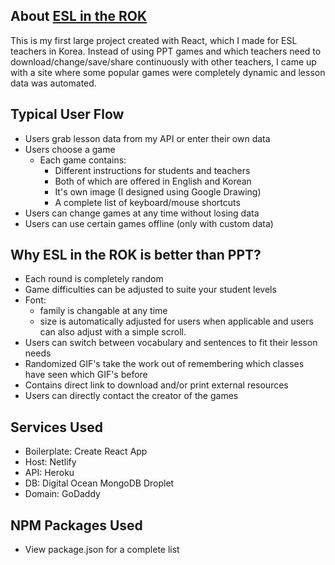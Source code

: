 ## About [ESL in the ROK](https://www.eslintherok.com)
This is my first large project created with React, which I made for ESL teachers in Korea. Instead of using PPT games and which teachers need to download/change/save/share continuously with other teachers, I came up with a site where some popular games were completely dynamic and lesson data was automated.

## Typical User Flow
- Users grab lesson data from my API or enter their own data
- Users choose a game
  - Each game contains:
    - Different instructions for students and teachers
    - Both of which are offered in English and Korean
    - It's own image (I designed using Google Drawing)
    - A complete list of keyboard/mouse shortcuts
- Users can change games at any time without losing data
- Users can use certain games offline (only with custom data)

## Why ESL in the ROK is better than PPT?
- Each round is completely random
- Game difficulties can be adjusted to suite your student levels
- Font:
  - family is changable at any time
  - size is automatically adjusted for users when applicable and users can also adjust with a simple scroll.
- Users can switch between vocabulary and sentences to fit their lesson needs
- Randomized GIF's take the work out of remembering which classes have seen which GIF's before
- Contains direct link to download and/or print external resources
- Users can directly contact the creator of the games

## Services Used
- Boilerplate: Create React App
- Host: Netlify
- API: Heroku
- DB: Digital Ocean MongoDB Droplet
- Domain: GoDaddy

## NPM Packages Used
- View package.json for a complete list